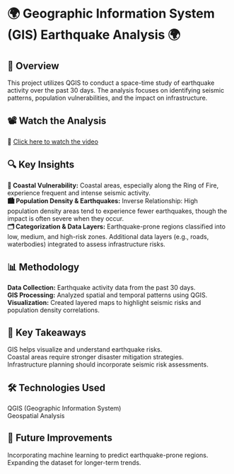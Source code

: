 # 🌍 Geographic Information System (GIS) Earthquake Analysis 🌍

## 📌 Overview
This project utilizes QGIS to conduct a space-time study of earthquake activity over the past 30 days. The analysis focuses on identifying seismic patterns, population vulnerabilities, and the impact on infrastructure.

## 📽️ Watch the Analysis
🔗 [Click here to watch the video](https://github.com/user-attachments/assets/a5b75460-e881-49f4-8a2d-ede9c218b657)
## 🔍 Key Insights
**🌊 Coastal Vulnerability:**
Coastal areas, especially along the Ring of Fire, experience frequent and intense seismic activity. \
**🏙️ Population Density & Earthquakes:**
Inverse Relationship: High population density areas tend to experience fewer earthquakes, though the impact is often severe when they occur. \
**🗂️ Categorization & Data Layers:**
Earthquake-prone regions classified into low, medium, and high-risk zones. 
Additional data layers (e.g., roads, waterbodies) integrated to assess infrastructure risks.
## 📊 Methodology
**Data Collection:** Earthquake activity data from the past 30 days.\
**GIS Processing:** Analyzed spatial and temporal patterns using QGIS. \
**Visualization:** Created layered maps to highlight seismic risks and population density correlations. 
## 🚀 Key Takeaways
GIS helps visualize and understand earthquake risks. \
Coastal areas require stronger disaster mitigation strategies. \
Infrastructure planning should incorporate seismic risk assessments. 
## 🛠️ Technologies Used
QGIS (Geographic Information System) \
Geospatial Analysis
## 📌 Future Improvements
Incorporating machine learning to predict earthquake-prone regions. \
Expanding the dataset for longer-term trends.
